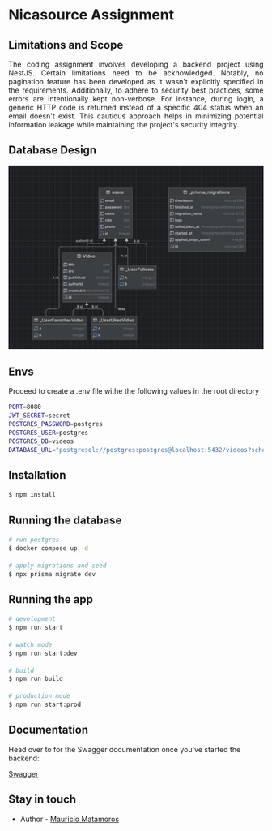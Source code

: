 # Nicasource Assignment

## Limitations and Scope

<p style="text-align: justify">The coding assignment involves developing a backend project using NestJS. Certain limitations need to be acknowledged. Notably, no pagination feature has been developed as it wasn't explicitly specified in the requirements. Additionally, to adhere to security best practices, some errors are intentionally kept non-verbose. For instance, during login, a generic HTTP code is returned instead of a specific 404 status when an email doesn't exist. This cautious approach helps in minimizing potential information leakage while maintaining the project's security integrity.</p>

## Database Design

<img alt="database diagram" src="db_diagram.png">

## Envs

<p>Proceed to create a .env file withe the following values in the root directory</p>

```bash
PORT=8080
JWT_SECRET=secret
POSTGRES_PASSWORD=postgres
POSTGRES_USER=postgres
POSTGRES_DB=videos
DATABASE_URL="postgresql://postgres:postgres@localhost:5432/videos?schema=public"
```

## Installation

```bash
$ npm install
```

## Running the database

```bash
# run postgres
$ docker compose up -d

# apply migrations and seed
$ npx prisma migrate dev 
```

## Running the app

```bash
# development
$ npm run start

# watch mode
$ npm run start:dev

# build
$ npm run build

# production mode
$ npm run start:prod
```

## Documentation

<p>Head over to for the Swagger documentation once you've started the backend:</p>

<a href="http://localhost:8080/api">Swagger</a>

## Stay in touch

- Author - [Mauricio Matamoros](https://github.com/MauriMatamoros)
